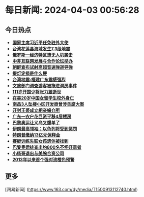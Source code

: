 
# 每日新闻: 2024-04-03 00:56:28
## 今日热点

- **[国家主席习近平任免驻外大使](https://www.163.com/search?keyword=%E5%9B%BD%E5%AE%B6%E4%B8%BB%E5%B8%AD%E4%B9%A0%E8%BF%91%E5%B9%B3%E4%BB%BB%E5%85%8D%E9%A9%BB%E5%A4%96%E5%A4%A7%E4%BD%BF)**
- **[台湾花莲县海域发生7.3级地震](https://www.163.com/search?keyword=%E5%8F%B0%E6%B9%BE%E8%8A%B1%E8%8E%B2%E5%8E%BF%E6%B5%B7%E5%9F%9F%E5%8F%91%E7%94%9F7.3%E7%BA%A7%E5%9C%B0%E9%9C%87)**
- **[俄罗斯一经济特区遭无人机袭击](https://www.163.com/search?keyword=%E4%BF%84%E7%BD%97%E6%96%AF%E4%B8%80%E7%BB%8F%E6%B5%8E%E7%89%B9%E5%8C%BA%E9%81%AD%E6%97%A0%E4%BA%BA%E6%9C%BA%E8%A2%AD%E5%87%BB)**
- **[中非互联网发展与合作论坛举办](https://www.163.com/search?keyword=%E4%B8%AD%E9%9D%9E%E4%BA%92%E8%81%94%E7%BD%91%E5%8F%91%E5%B1%95%E4%B8%8E%E5%90%88%E4%BD%9C%E8%AE%BA%E5%9D%9B%E4%B8%BE%E5%8A%9E)**
- **[朝鲜宣布试射高超音速弹道导弹](https://www.163.com/search?keyword=%E6%9C%9D%E9%B2%9C%E5%AE%A3%E5%B8%83%E8%AF%95%E5%B0%84%E9%AB%98%E8%B6%85%E9%9F%B3%E9%80%9F%E5%BC%B9%E9%81%93%E5%AF%BC%E5%BC%B9)**
- **[提灯定损是什么梗](https://www.163.com/search?keyword=%E6%8F%90%E7%81%AF%E5%AE%9A%E6%8D%9F%E6%98%AF%E4%BB%80%E4%B9%88%E6%A2%97)**
- **[台湾地震:福建广东震感强烈](https://www.163.com/search?keyword=%E5%8F%B0%E6%B9%BE%E5%9C%B0%E9%9C%87+%E7%A6%8F%E5%BB%BA%E5%B9%BF%E4%B8%9C%E9%9C%87%E6%84%9F%E5%BC%BA%E7%83%88)**
- **[文旅部门调查游客被拖进洞房事件](https://www.163.com/search?keyword=%E6%96%87%E6%97%85%E9%83%A8%E9%97%A8%E8%B0%83%E6%9F%A5%E6%B8%B8%E5%AE%A2%E8%A2%AB%E6%8B%96%E8%BF%9B%E6%B4%9E%E6%88%BF%E4%BA%8B%E4%BB%B6)**
- **[111岁开国少将张力雄逝世](https://www.163.com/search?keyword=111%E5%B2%81%E5%BC%80%E5%9B%BD%E5%B0%91%E5%B0%86%E5%BC%A0%E5%8A%9B%E9%9B%84%E9%80%9D%E4%B8%96)**
- **[在美20岁中国女留学生校外身亡](https://www.163.com/search?keyword=%E5%9C%A8%E7%BE%8E20%E5%B2%81%E4%B8%AD%E5%9B%BD%E5%A5%B3%E7%95%99%E5%AD%A6%E7%94%9F%E6%A0%A1%E5%A4%96%E8%BA%AB%E4%BA%A1)**
- **[南昌3人坠楼小区开发商曾涉贪腐大案](https://www.163.com/search?keyword=%E5%8D%97%E6%98%8C3%E4%BA%BA%E5%9D%A0%E6%A5%BC%E5%B0%8F%E5%8C%BA%E5%BC%80%E5%8F%91%E5%95%86%E6%9B%BE%E6%B6%89%E8%B4%AA%E8%85%90%E5%A4%A7%E6%A1%88)**
- **[开封王婆成立相亲婚介所](https://www.163.com/search?keyword=%E5%BC%80%E5%B0%81%E7%8E%8B%E5%A9%86%E6%88%90%E7%AB%8B%E7%9B%B8%E4%BA%B2%E5%A9%9A%E4%BB%8B%E6%89%80)**
- **[广东一农户花巨资平移4层楼房](https://www.163.com/search?keyword=%E5%B9%BF%E4%B8%9C%E4%B8%80%E5%86%9C%E6%88%B7%E8%8A%B1%E5%B7%A8%E8%B5%84%E5%B9%B3%E7%A7%BB4%E5%B1%82%E6%A5%BC%E6%88%BF)**
- **[巴黎奥运让义乌又爆单了](https://www.163.com/search?keyword=%E5%B7%B4%E9%BB%8E%E5%A5%A5%E8%BF%90%E8%AE%A9%E4%B9%89%E4%B9%8C%E5%8F%88%E7%88%86%E5%8D%95%E4%BA%86)**
- **[伊朗最高领袖：以色列将受到惩罚](https://www.163.com/search?keyword=%E4%BC%8A%E6%9C%97%E6%9C%80%E9%AB%98%E9%A2%86%E8%A2%96%EF%BC%9A%E4%BB%A5%E8%89%B2%E5%88%97%E5%B0%86%E5%8F%97%E5%88%B0%E6%83%A9%E7%BD%9A)**
- **[特朗普缴纳13亿元保释金](https://www.163.com/search?keyword=%E7%89%B9%E6%9C%97%E6%99%AE%E7%BC%B4%E7%BA%B313%E4%BA%BF%E5%85%83%E4%BF%9D%E9%87%8A%E9%87%91)**
- **[赛艇训练失联女孩遗体被找到](https://www.163.com/search?keyword=%E8%B5%9B%E8%89%87%E8%AE%AD%E7%BB%83%E5%A4%B1%E8%81%94%E5%A5%B3%E5%AD%A9%E9%81%97%E4%BD%93%E8%A2%AB%E6%89%BE%E5%88%B0)**
- **[巴黎奥运排查出约800名不怀好意者](https://www.163.com/search?keyword=%E5%B7%B4%E9%BB%8E%E5%A5%A5%E8%BF%90%E6%8E%92%E6%9F%A5%E5%87%BA%E7%BA%A6800%E5%90%8D%E4%B8%8D%E6%80%80%E5%A5%BD%E6%84%8F%E8%80%85)**
- **[小杨哥退出与美腕合资公司](https://www.163.com/search?keyword=%E5%B0%8F%E6%9D%A8%E5%93%A5%E9%80%80%E5%87%BA%E4%B8%8E%E7%BE%8E%E8%85%95%E5%90%88%E8%B5%84%E5%85%AC%E5%8F%B8)**
- **[2013年以来首个强对流橙色预警](https://www.163.com/search?keyword=2013%E5%B9%B4%E4%BB%A5%E6%9D%A5%E9%A6%96%E4%B8%AA%E5%BC%BA%E5%AF%B9%E6%B5%81%E6%A9%99%E8%89%B2%E9%A2%84%E8%AD%A6)**

## 更多
[网易新闻] (https://www.163.com/dy/media/T1500913112740.html)
